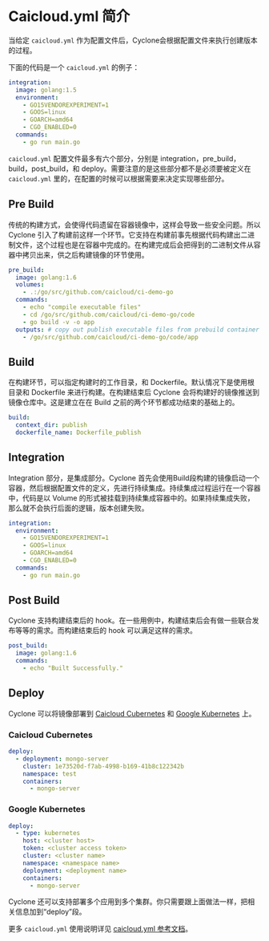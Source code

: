 # Caicloud.yml 简介

当给定 `caicloud.yml` 作为配置文件后，Cyclone会根据配置文件来执行创建版本的过程。

下面的代码是一个 `caicloud.yml` 的例子：

```yml
integration:
  image: golang:1.5
  environment:
    - GO15VENDOREXPERIMENT=1
    - GOOS=linux
    - GOARCH=amd64
    - CGO_ENABLED=0
  commands:
    - go run main.go
```

`caicloud.yml` 配置文件最多有六个部分，分别是 integration，pre\_build，build，post_build，和 deploy。需要注意的是这些部分都不是必须要被定义在 `caicloud.yml` 里的，在配置的时候可以根据需要来决定实现哪些部分。

## Pre Build

传统的构建方式，会使得代码遗留在容器镜像中，这样会导致一些安全问题。所以 Cyclone 引入了构建前这样一个环节。它支持在构建前事先根据代码构建出二进制文件，这个过程也是在容器中完成的。在构建完成后会把得到的二进制文件从容器中拷贝出来，供之后构建镜像的环节使用。

```yml
pre_build:
  image: golang:1.6
  volumes:
    - .:/go/src/github.com/caicloud/ci-demo-go
  commands:
    - echo "compile executable files"
    - cd /go/src/github.com/caicloud/ci-demo-go/code
    - go build -v -o app
  outputs: # copy out publish executable files from prebuild container
    - /go/src/github.com/caicloud/ci-demo-go/code/app
```

## Build

在构建环节，可以指定构建时的工作目录，和 Dockerfile。默认情况下是使用根目录和 Dockerfile 来进行构建。在构建结束后 Cyclone 会将构建好的镜像推送到镜像仓库中。这是建立在在 Build 之前的两个环节都成功结束的基础上的。

```yml
build:
  context_dir: publish
  dockerfile_name: Dockerfile_publish
```

## Integration

Integration 部分，是集成部分。Cyclone 首先会使用Build段构建的镜像启动一个容器，然后根据配置文件的定义，先进行持续集成。持续集成过程运行在一个容器中，代码是以 Volume 的形式被挂载到持续集成容器中的。如果持续集成失败，那么就不会执行后面的逻辑，版本创建失败。

```yml
integration:
  environment:
    - GO15VENDOREXPERIMENT=1
    - GOOS=linux
    - GOARCH=amd64
    - CGO_ENABLED=0
  commands:
    - go run main.go
```

## Post Build

Cyclone 支持构建结束后的 hook。在一些用例中，构建结束后会有做一些联合发布等等的需求。而构建结束后的 hook 可以满足这样的需求。

```yml
post_build:
  image: golang:1.6
  commands:
    - echo "Built Successfully."
```

## Deploy

Cyclone 可以将镜像部署到 [Caicloud Cubernetes](https://caicloud.io/products/cubernetes) 和 [Google Kubernetes](http://kubernetes.io/) 上。

### Caicloud Cubernetes

```yml
deploy:
  - deployment: mongo-server
    cluster: 1e73520d-f7ab-4998-b169-41b8c122342b
    namespace: test
    containers:
      - mongo-server
```

### Google Kubernetes

```yml
deploy:
  - type: kubernetes 
    host: <cluster host>
    token: <cluster access token>
    cluster: <cluster name>
    namespace: <namespace name>
	deployment: <deployment name>
    containers:
      - mongo-server
```

Cyclone 还可以支持部署多个应用到多个集群。你只需要跟上面做法一样，把相关信息加到“deploy”段。

更多 `caicloud.yml` 使用说明详见 [caicloud.yml 参考文档](./caicloud-yml-reference_zh-CN.md)。
